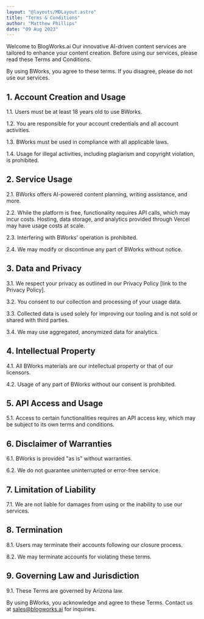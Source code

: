 ```yaml
---
layout: "@layouts/MDLayout.astro"
title: "Terms & Conditions"
author: "Matthew Phillips"
date: "09 Aug 2023"
---
```


Welcome to BlogWorks.ai Our innovative AI-driven content services are tailored to enhance your content creation. Before using our services, please read these Terms and Conditions.

By using BWorks, you agree to these terms. If you disagree, please do not use our services.

## 1. Account Creation and Usage

1.1. Users must be at least 18 years old to use BWorks.

1.2. You are responsible for your account credentials and all account activities.

1.3. BWorks must be used in compliance with all applicable laws.

1.4. Usage for illegal activities, including plagiarism and copyright violation, is prohibited.

## 2. Service Usage

2.1. BWorks offers AI-powered content planning, writing assistance, and more.

2.2. While the platform is free, functionality requires API calls, which may incur costs. Hosting, data storage, and analytics provided through Vercel may have usage costs at scale.

2.3. Interfering with BWorks' operation is prohibited.

2.4. We may modify or discontinue any part of BWorks without notice.

## 3. Data and Privacy

3.1. We respect your privacy as outlined in our Privacy Policy [link to the Privacy Policy].

3.2. You consent to our collection and processing of your usage data.

3.3. Collected data is used solely for improving our tooling and is not sold or shared with third parties.

3.4. We may use aggregated, anonymized data for analytics.

## 4. Intellectual Property

4.1. All BWorks materials are our intellectual property or that of our licensors.

4.2. Usage of any part of BWorks without our consent is prohibited.

## 5. API Access and Usage

5.1. Access to certain functionalities requires an API access key, which may be subject to its own terms and conditions.

## 6. Disclaimer of Warranties

6.1. BWorks is provided "as is" without warranties.

6.2. We do not guarantee uninterrupted or error-free service.

## 7. Limitation of Liability

7.1. We are not liable for damages from using or the inability to use our services.

## 8. Termination

8.1. Users may terminate their accounts following our closure process.

8.2. We may terminate accounts for violating these terms.

## 9. Governing Law and Jurisdiction

9.1. These Terms are governed by Arizona law.

By using BWorks, you acknowledge and agree to these Terms. Contact us at sales@blogworks.ai for inquiries.
